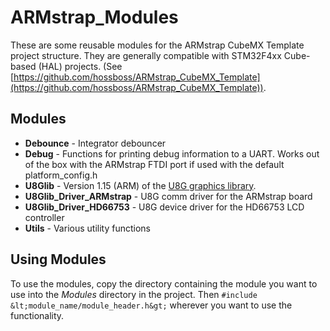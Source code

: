 # ARMstrap_Modules
These are some reusable modules for the ARMstrap CubeMX Template project structure. They are generally
compatible with STM32F4xx Cube-based (HAL) projects.
(See [https://github.com/hossboss/ARMstrap_CubeMX_Template](https://github.com/hossboss/ARMstrap_CubeMX_Template)).

## Modules
* **Debounce** - Integrator debouncer
* **Debug** - Functions for printing debug information to a UART. Works out of the box with the ARMstrap
  FTDI port if used with the default platform\_config.h 
* **U8Glib** - Version 1.15 (ARM) of the [U8G graphics library](https://code.google.com/p/u8glib/).
* **U8Glib_Driver_ARMstrap** - U8G comm driver for the ARMstrap board
* **U8Glib_Driver_HD66753** - U8G device driver for the HD66753 LCD controller
* **Utils** - Various utility functions

## Using Modules
To use the modules, copy the directory containing the module you want to use into the *Modules* directory
in the project. Then `#include &lt;module_name/module_header.h&gt;` wherever you want to use the functionality.
